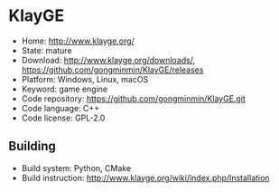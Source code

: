 # KlayGE

- Home: http://www.klayge.org/
- State: mature
- Download: http://www.klayge.org/downloads/, https://github.com/gongminmin/KlayGE/releases
- Platform: Windows, Linux, macOS
- Keyword: game engine
- Code repository: https://github.com/gongminmin/KlayGE.git
- Code language: C++
- Code license: GPL-2.0

## Building

- Build system: Python, CMake
- Build instruction: http://www.klayge.org/wiki/index.php/Installation

